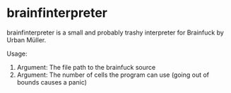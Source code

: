 # brainfinterpreter
brainfinterpreter is a small and probably trashy interpreter for Brainfuck by Urban Müller.

Usage: 
1. Argument: The file path to the brainfuck source
2. Argument: The number of cells the program can use (going out of bounds causes a panic)
